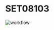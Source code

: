 # SET08103
![workflow](https://github.com/violin-suzutsuki/SET08103/actions/workflows/main.yml/badge.svg)
